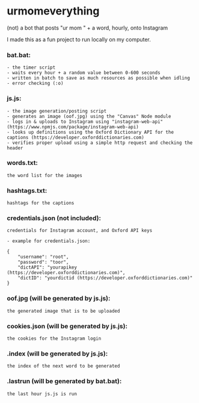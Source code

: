 # urmomeverything
(not) a bot that posts "ur mom " + a word, hourly, onto Instagram

I made this as a fun project to run locally on my computer.

### bat.bat: 
	- the timer script
	- waits every hour + a random value between 0-600 seconds
	- written in batch to save as much resources as possible when idling
	- error checking (:o)

### js.js:
	- the image generation/posting script
	- generates an image (oof.jpg) using the "Canvas" Node module
	- logs in & uploads to Instagram using "instagram-web-api" (https://www.npmjs.com/package/instagram-web-api)
	- looks up definitions using the Oxford Dictionary API for the captions (https://developer.oxforddictionaries.com)
	- verifies proper upload using a simple http request and checking the header

### words.txt:
	the word list for the images

### hashtags.txt:
	hashtags for the captions
	
### credentials.json (not included):
	credentials for Instagram account, and Oxford API keys 
	
	- example for credentials.json:
	
	{ 
		"username": "root",
		"password": "toor",
		"dictAPI": "yourapikey (https://developer.oxforddictionaries.com)",
		"dictID": "yourdictid (https://developer.oxforddictionaries.com)"
	}

### oof.jpg (will be generated by js.js):
	the generated image that is to be uploaded
	
### cookies.json (will be generated by js.js):
	the cookies for the Instagram login
	
### .index (will be generated by js.js):
	the index of the next word to be generated

### .lastrun (will be generated by bat.bat):
	the last hour js.js is run

